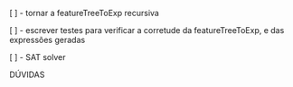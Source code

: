[ ] - tornar a featureTreeToExp recursiva

[ ] - escrever testes para verificar a corretude da featureTreeToExp, e das
      expressões geradas

[ ] - SAT solver




DÚVIDAS
